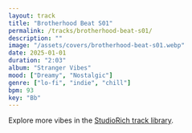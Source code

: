 ```yaml
---
layout: track
title: "Brotherhood Beat S01"
permalink: /tracks/brotherhood-beat-s01/
description: ""
image: "/assets/covers/brotherhood-beat-s01.webp"
date: 2025-01-01
duration: "2:03"
album: "Stranger Vibes"
mood: ["Dreamy", "Nostalgic"]
genre: ["lo-fi", "indie", "chill"]
bpm: 93
key: "Bb"
---
```


Explore more vibes in the [StudioRich track library](/tracks/).
